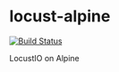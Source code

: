 # locust-alpine
[![Build Status](https://travis-ci.org/josepipher/locust-alpine.svg?branch=master)](https://travis-ci.org/josepipher/locust-alpine)

LocustIO on Alpine
